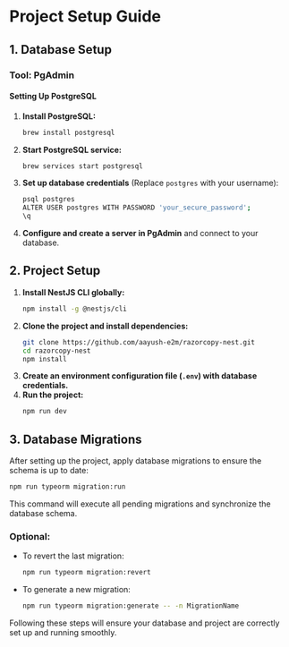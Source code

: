 # Project Setup Guide

## 1. Database Setup

### Tool: PgAdmin

#### Setting Up PostgreSQL

1. **Install PostgreSQL:**
   ```sh
   brew install postgresql
   ```
2. **Start PostgreSQL service:**
   ```sh
   brew services start postgresql
   ```
3. **Set up database credentials** (Replace `postgres` with your username):
   ```sh
   psql postgres
   ALTER USER postgres WITH PASSWORD 'your_secure_password';
   \q
   ```
4. **Configure and create a server in PgAdmin** and connect to your database.

## 2. Project Setup

1. **Install NestJS CLI globally:**
   ```sh
   npm install -g @nestjs/cli
   ```
2. **Clone the project and install dependencies:**
   ```sh
   git clone https://github.com/aayush-e2m/razorcopy-nest.git
   cd razorcopy-nest
   npm install
   ```
3. **Create an environment configuration file (`.env`) with database credentials.**
4. **Run the project:**
   ```sh
   npm run dev
   ```

## 3. Database Migrations

After setting up the project, apply database migrations to ensure the schema is up to date:

```sh
npm run typeorm migration:run
```

This command will execute all pending migrations and synchronize the database schema.

### Optional:

- To revert the last migration:
  ```sh
  npm run typeorm migration:revert
  ```
- To generate a new migration:
  ```sh
  npm run typeorm migration:generate -- -n MigrationName
  ```

Following these steps will ensure your database and project are correctly set up and running smoothly.
